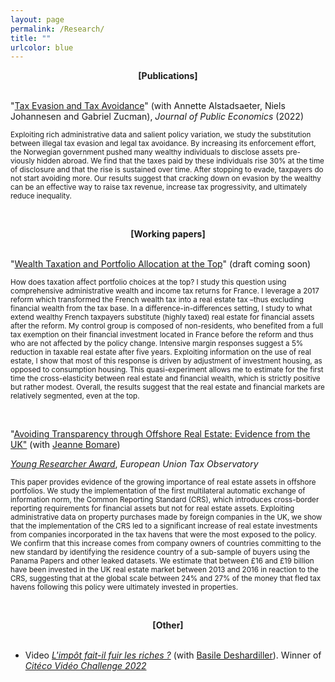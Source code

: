 ```yaml
---
layout: page
permalink: /Research/
title: ""
urlcolor: blue
---
```


<div align="center">
 <b>[Publications]</b>
</div>
&nbsp;  
  
"[Tax Evasion and Tax Avoidance](https://www.dropbox.com/s/4n7bnmqfckj1onj/AJLZ_JPubE.pdf?dl=0)" (with Annette Alstadsaeter, Niels Johannesen and Gabriel Zucman), *Journal of Public Economics* (2022)
  
<sub> Exploiting rich administrative data and salient policy variation, we study the substitution between illegal tax evasion and legal tax avoidance. By increasing its enforcement effort, the Norwegian government pushed many wealthy individuals to disclose assets pre-
viously hidden abroad. We find that the taxes paid by these individuals rise 30% at the time of disclosure and that the rise is sustained over time. After stopping to evade, taxpayers do not start avoiding more. Our results suggest that cracking down on evasion by the wealthy can be an effective way to raise tax revenue, increase tax progressivity, and ultimately reduce inequality. </sub>

&nbsp;  
  
<div align="center">
 <b>[Working papers]</b>
</div>
&nbsp;  

"[Wealth Taxation and Portfolio Allocation at the Top](https://segal-leguernherry.github.io/Research/)" (draft coming soon)

<sub> How does taxation affect portfolio choices at the top? I study this question using comprehensive administrative wealth and income tax returns for France. I leverage a 2017 reform which transformed the French wealth tax into a real estate tax –thus excluding financial wealth from the tax base. In a difference-in-differences setting, I study to what extend wealthy French taxpayers substitute (highly taxed) real estate for financial assets after the reform. My control group is composed of non-residents, who benefited from a full tax exemption on their financial investment located in France before the reform and thus who are not affected by the policy change. Intensive margin responses suggest a 5% reduction in taxable real estate after five years. Exploiting information on the use of real estate, I show that most of this response is driven by adjustment of investment housing, as opposed to consumption housing. This quasi-experiment allows me to estimate for the first time the cross-elasticity between real estate and financial wealth, which is strictly positive but rather modest. Overall, the results suggest that the real estate and financial markets are relatively segmented, even at the top. </sub>

&nbsp;  

 
"[Avoiding Transparency through Offshore Real Estate: Evidence from the UK"](https://www.dropbox.com/s/axvw1fgudoeyvwg/BLGH_June2022_SciencesPoWP.pdf?dl=0) (with [Jeanne Bomare](https://sites.google.com/view/jeanne-bomare/about?authuser=0)) 

[*Young Researcher Award*](https://www.youtube.com/watch?v=-rSRteTuUw0), *European Union Tax Observatory*

<sub> This paper provides evidence of the growing importance of real estate assets in offshore portfolios. We study the implementation of the first multilateral automatic exchange of information norm, the Common Reporting Standard (CRS), which introduces cross-border reporting requirements for financial assets but not for real estate assets. Exploiting administrative data on property purchases made by foreign companies in the UK, we show that the implementation of the CRS led to a significant increase of real estate investments from companies incorporated in the tax havens that were the most exposed to the policy. We confirm that this increase comes from company owners of countries committing to the new standard by identifying the residence country of a sub-sample of buyers using the Panama Papers and other leaked datasets. We estimate that between £16 and £19 billion have been invested in the UK real estate market between 2013 and 2016 in reaction to the CRS, suggesting that at the global scale between 24% and 27% of the money that fled tax havens following this policy were ultimately invested in properties. </sub>


&nbsp;  

<div align="center">
 <b>[Other]</b>
</div>
&nbsp;  

- Video [*L'impôt fait-il fuir les riches ?*](https://www.youtube.com/watch?v=moTzW9ztEGE) (with [Basile Deshardiller](https://www.instagram.com/balise_d/)). 
Winner of [*Citéco Vidéo Challenge 2022*](https://www.citeco.fr/laureats-cvc-2022)


